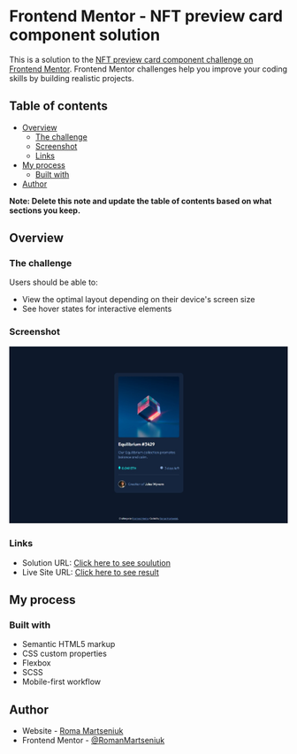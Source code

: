# Frontend Mentor - NFT preview card component solution

This is a solution to the [NFT preview card component challenge on Frontend Mentor](https://www.frontendmentor.io/challenges/nft-preview-card-component-SbdUL_w0U). Frontend Mentor challenges help you improve your coding skills by building realistic projects. 

## Table of contents

- [Overview](#overview)
  - [The challenge](#the-challenge)
  - [Screenshot](#screenshot)
  - [Links](#links)
- [My process](#my-process)
  - [Built with](#built-with)
- [Author](#author)

**Note: Delete this note and update the table of contents based on what sections you keep.**

## Overview

### The challenge

Users should be able to:

- View the optimal layout depending on their device's screen size
- See hover states for interactive elements

### Screenshot

![](./screenshot.jpg)


### Links

- Solution URL: [Click here to see soulution](https://github.com/RomanMartseniuk/nft-preview-card-component/tree/main)
- Live Site URL: [Click here to see result](https://romanmartseniuk.github.io/nft-preview-card-component/)

## My process

### Built with

- Semantic HTML5 markup
- CSS custom properties
- Flexbox
- SCSS
- Mobile-first workflow

## Author

- Website - [Roma Martseniuk](https://github.com/RomanMartseniuk)
- Frontend Mentor - [@RomanMartseniuk](https://www.frontendmentor.io/profile/RomanMartseniuk)